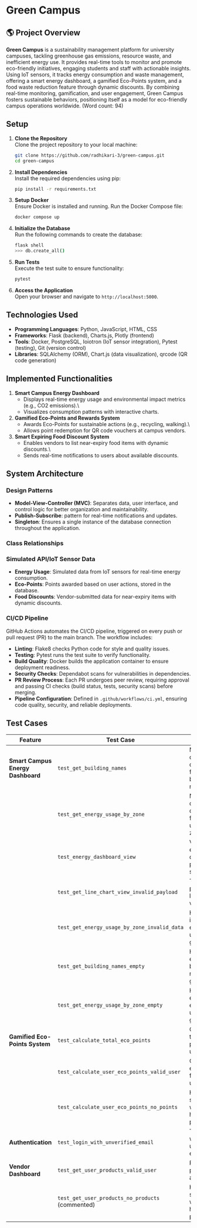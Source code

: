 # Green Campus

## 🌎 Project Overview

**Green Campus** is a sustainability management platform for university
campuses, tackling greenhouse gas emissions, resource waste, and
inefficient energy use. It provides real-time tools to monitor and
promote eco-friendly initiatives, engaging students and staff with
actionable insights. Using IoT sensors, it tracks energy consumption and
waste management, offering a smart energy dashboard, a gamified
Eco-Points system, and a food waste reduction feature through dynamic
discounts. By combining real-time monitoring, gamification, and user
engagement, Green Campus fosters sustainable behaviors, positioning
itself as a model for eco-friendly campus operations worldwide. (Word
count: 94)

## Setup

1.  **Clone the Repository**\
    Clone the project repository to your local machine:

    ``` bash
    git clone https://github.com/radhikari-3/green-campus.git
    cd green-campus
    ```

2.  **Install Dependencies**\
    Install the required dependencies using pip:

    ``` bash
    pip install -r requirements.txt
    ```

3.  **Setup Docker**\
    Ensure Docker is installed and running. Run the Docker Compose file:

    ``` bash
    docker compose up
    ```

4.  **Initialize the Database**\
    Run the following commands to create the database:

    ``` bash
    flask shell
    >>> db.create_all()
    ```

5.  **Run Tests**\
    Execute the test suite to ensure functionality:

    ``` bash
    pytest
    ```

6.  **Access the Application**\
    Open your browser and navigate to `http://localhost:5000`.

## Technologies Used

-   **Programming Languages**: Python, JavaScript, HTML, CSS
-   **Frameworks**: Flask (backend), Charts.js, Plotly (frontend)
-   **Tools**: Docker, PostgreSQL, Ioiotron (IoT sensor integration),
    Pytest (testing), Git (version control)
-   **Libraries**: SQLAlchemy (ORM), Chart.js (data visualization),
    qrcode (QR code generation)

## Implemented Functionalities

1.  **Smart Campus Energy Dashboard**
    -   Displays real-time energy usage and environmental impact metrics
        (e.g., CO2 emissions).\
    -   Visualizes consumption patterns with interactive charts.
2.  **Gamified Eco-Points and Rewards System**
    -   Awards Eco-Points for sustainable actions (e.g., recycling,
        walking).\
    -   Allows point redemption for QR code vouchers at campus vendors.
3.  **Smart Expiring Food Discount System**
    -   Enables vendors to list near-expiry food items with dynamic
        discounts.\
    -   Sends real-time notifications to users about available
        discounts.

## System Architecture

### Design Patterns
-   **Model-View-Controller (MVC)**: Separates data, user interface,
    and control logic for better organization and maintainability.
-   **Publish-Subscribe**: pattern for real-time notifications and updates.
-   **Singleton**: Ensures a single instance of the database connection
    throughout the application.

### Class Relationships

### Simulated API/IoT Sensor Data
-   **Energy Usage**: Simulated data from IoT sensors for real-time
    energy consumption.
-   **Eco-Points**: Points awarded based on user actions, stored in
    the database.
-   **Food Discounts**: Vendor-submitted data for near-expiry items
    with dynamic discounts.

### CI/CD Pipeline
GitHub Actions automates the CI/CD pipeline, triggered on every push or pull request (PR) to the main branch. 
The workflow includes:

- **Linting**: Flake8 checks Python code for style and quality issues.
- **Testing**: Pytest runs the test suite to verify functionality.
- **Build Quality**: Docker builds the application container to ensure deployment readiness.
- **Security Checks**: Dependabot scans for vulnerabilities in dependencies.
- **PR Review Process**: Each PR undergoes peer review, requiring approval and passing CI checks (build status, tests, security scans) before merging.
- **Pipeline Configuration**: Defined in `.github/workflows/ci.yml`, ensuring code quality, security, and reliable deployments.

## Test Cases

| **Feature**                        | **Test Case**                                      | **Scenario**                                                                 | **Status**       |
|------------------------------------|---------------------------------------------------|-------------------------------------------------------------------------------|------------------|
| **Smart Campus Energy Dashboard**  | `test_get_building_names`                         | Mock database query to fetch building names.                                 | ✅ Passed        |
|                                    | `test_get_energy_usage_by_zone`                   | Mock database query to fetch energy usage by zone.                           | ✅ Passed        |
|                                    | `test_energy_dashboard_view`                      | Verify energy dashboard page loads successfully.                             | ✅ Passed        |
|                                    | `test_get_line_chart_view_invalid_payload`        | Test invalid payload for line chart view.                                    | ✅ Passed        |
|                                    | `test_get_energy_usage_by_zone_invalid_data`      | Handle invalid energy usage data gracefully.                                 | ✅ Passed        |
|                                    | `test_get_building_names_empty`                   | Handle empty building names gracefully.                                      | ✅ Passed        |
|                                    | `test_get_energy_usage_by_zone_empty`             | Handle empty energy usage data gracefully.                                   | ✅ Passed        |
| **Gamified Eco-Points System**     | `test_calculate_total_eco_points`                 | Calculate total eco-points for a user.                                       | ✅ Passed        |
|                                    | `test_calculate_user_eco_points_valid_user`       | Calculate eco-points for a valid user.                                       | ✅ Passed        |
|                                    | `test_calculate_user_eco_points_no_points`        | Handle scenario where user has no eco-points.                                | ✅ Passed        |
| **Authentication**                 | `test_login_with_unverified_email`               | Test login with an unverified email.                                         | ✅ Passed        |
| **Vendor Dashboard**               | `test_get_user_products_valid_user`              | Fetch products for a valid user.                                             | ✅ Passed        |
|                                    | `test_get_user_products_no_products` (commented) | Handle scenario where user has no products.                                  | 🚧 Pending       |

